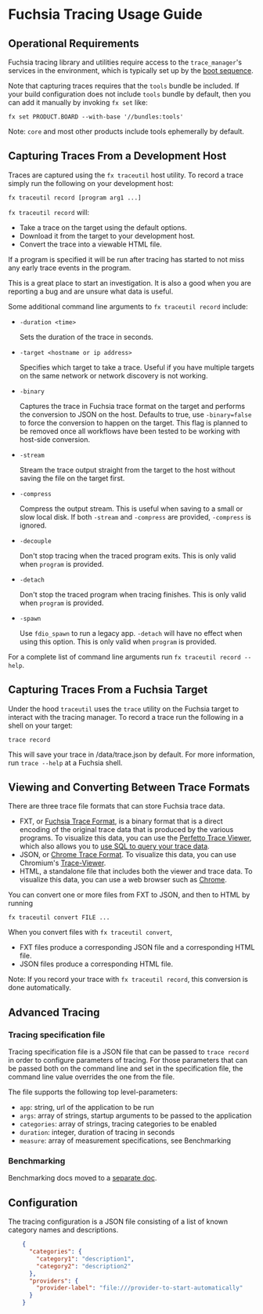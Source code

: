 # Fuchsia Tracing Usage Guide

## Operational Requirements

Fuchsia tracing library and utilities require access to the `trace_manager`'s
services in the environment, which is typically set up by the
[boot sequence](/docs/concepts/framework/boot_sequence.md).

Note that capturing traces requires that the `tools` bundle be included. If your build
configuration does not include `tools` bundle by default, then you can add it manually by invoking
`fx set` like:

```{shell}
fx set PRODUCT.BOARD --with-base '//bundles:tools'
```

Note: `core` and most other products include tools ephemerally by default.

## Capturing Traces From a Development Host

Traces are captured using the `fx traceutil` host utility. To record a trace
simply run the following on your development host:

```{shell}
fx traceutil record [program arg1 ...]
```

`fx traceutil record` will:

 * Take a trace on the target using the default options.
 * Download it from the target to your development host.
 * Convert the trace into a viewable HTML file.

If a program is specified it will be run after tracing has started to not
miss any early trace events in the program.

This is a great place to start an investigation. It is also a good when you
are reporting a bug and are unsure what data is useful.

Some additional command line arguments to `fx traceutil record` include:

 * `-duration <time>`

   Sets the duration of the trace in seconds.

 * `-target <hostname or ip address>`

   Specifies which target to take a trace. Useful if you have multiple
   targets on the same network or network discovery is not working.

 * `-binary`

   Captures the trace in Fuchsia trace format on the target and performs
   the conversion to JSON on the host. Defaults to true, use
   `-binary=false` to force the conversion to happen on the target.
   This flag is planned to be removed once all workflows have been tested to be
   working with host-side conversion.

 * `-stream`

   Stream the trace output straight from the target to the host without
   saving the file on the target first.

 * `-compress`

   Compress the output stream. This is useful when saving to a small or slow
   local disk. If both `-stream` and `-compress` are provided, `-compress`
   is ignored.

 * `-decouple`

   Don't stop tracing when the traced program exits.
   This is only valid when `program` is provided.

 * `-detach`

   Don't stop the traced program when tracing finishes.
   This is only valid when `program` is provided.

 * `-spawn`

   Use `fdio_spawn` to run a legacy app.
   `-detach` will have no effect when using this option.
   This is only valid when `program` is provided.

For a complete list of command line arguments run `fx traceutil record --help`.

## Capturing Traces From a Fuchsia Target

Under the hood `traceutil` uses the `trace` utility on the Fuchsia
target to interact with the tracing manager. To record a trace run the
following in a shell on your target:

```{shell}
trace record
```

This will save your trace in /data/trace.json by default. For more information,
run `trace --help` at a Fuchsia shell.

## Viewing and Converting Between Trace Formats

There are three trace file formats that can store Fuchsia trace data.

 * FXT, or [Fuchsia Trace Format](trace-format/README.md), is a binary format
   that is a direct encoding of the original trace data that is produced by
   the various programs. To visualize this data, you can use the
   [Perfetto Trace Viewer](https://ui.perfetto.dev), which also allows you to
   [use SQL to query your trace
   data](https://www.perfetto.dev/#/trace-processor.md).
 * JSON, or
   [Chrome Trace Format](https://docs.google.com/document/d/1CvAClvFfyA5R-PhYUmn5OOQtYMH4h6I0nSsKchNAySU/edit).
   To visualize this data, you can use Chromium's
   [Trace-Viewer](https://github.com/catapult-project/catapult/tree/master/tracing).
 * HTML, a standalone file that includes both the viewer and trace data. To
   visualize this data, you can use a web browser such as
   [Chrome](https://google.com/chrome).

You can convert one or more files from FXT to JSON, and then to HTML by running

```{shell}
fx traceutil convert FILE ...
```

When you convert files with `fx traceutil convert`,

 * FXT files produce a corresponding JSON file and a corresponding HTML file.
 * JSON files produce a corresponding HTML file.

Note: If you record your trace with `fx traceutil record`, this conversion is
done automatically.

## Advanced Tracing

### Tracing specification file

Tracing specification file is a JSON file that can be passed to `trace record`
in order to configure parameters of tracing. For those parameters that can be
passed both on the command line and set in the specification file, the command
line value overrides the one from the file.

The file supports the following top level-parameters:

 - `app`: string, url of the application to be run
 - `args`: array of strings, startup arguments to be passed to the application
 - `categories`: array of strings, tracing categories to be enabled
 - `duration`: integer, duration of tracing in seconds
 - `measure`: array of measurement specifications, see Benchmarking

### Benchmarking

Benchmarking docs moved to a [separate doc](
/docs/development/benchmarking/trace_based_benchmarking.md).

## Configuration

The tracing configuration is a JSON file consisting of a list of known
category names and descriptions.

```json
    {
      "categories": {
        "category1": "description1",
        "category2": "description2"
      },
      "providers": {
        "provider-label": "file:///provider-to-start-automatically"
      }
    }
```
